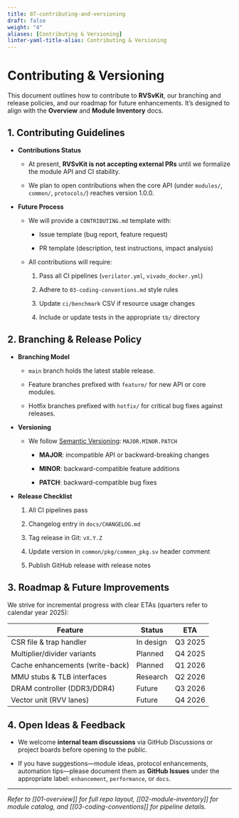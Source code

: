 ```yaml
---
title: 07-contributing-and-versioning
draft: false
weight: "4"
aliases: [Contributing & Versioning]
linter-yaml-title-alias: Contributing & Versioning
---
```

# Contributing & Versioning

This document outlines how to contribute to **RVSvKit**, our branching and release policies, and our roadmap for future enhancements. It’s designed to align with the **Overview** and **Module Inventory** docs.

## 1. Contributing Guidelines

- **Contributions Status**
	
	- At present, **RVSvKit is not accepting external PRs** until we formalize the module API and CI stability.
		
	- We plan to open contributions when the core API (under `modules/`, `common/`, `protocols/`) reaches version 1.0.0.
		
- **Future Process**
	
	- We will provide a `CONTRIBUTING.md` template with:
		
		- Issue template (bug report, feature request)
			
		- PR template (description, test instructions, impact analysis)
			
	- All contributions will require:
		
		1. Pass all CI pipelines (`verilator.yml`, `vivado_docker.yml`)
			
		2. Adhere to `03-coding-conventions.md` style rules
			
		3. Update `ci/benchmark` CSV if resource usage changes
			
		4. Include or update tests in the appropriate `tb/` directory

## 2. Branching & Release Policy

- **Branching Model**
	
	- `main` branch holds the latest stable release.
		
	- Feature branches prefixed with `feature/` for new API or core modules.
		
	- Hotfix branches prefixed with `hotfix/` for critical bug fixes against releases.
		
- **Versioning**
	
	- We follow [Semantic Versioning](https://semver.org/): `MAJOR.MINOR.PATCH`
		
		- **MAJOR**: incompatible API or backward-breaking changes
			
		- **MINOR**: backward-compatible feature additions
			
		- **PATCH**: backward-compatible bug fixes
			
- **Release Checklist**
	
	1. All CI pipelines pass
		
	2. Changelog entry in `docs/CHANGELOG.md`
		
	3. Tag release in Git: `vX.Y.Z`
		
	4. Update version in `common/pkg/common_pkg.sv` header comment
		
	5. Publish GitHub release with release notes

## 3. Roadmap & Future Improvements

We strive for incremental progress with clear ETAs (quarters refer to calendar year 2025):

|Feature|Status|ETA|
|---|---|---|
|CSR file & trap handler|In design|Q3 2025|
|Multiplier/divider variants|Planned|Q4 2025|
|Cache enhancements (write-back)|Planned|Q1 2026|
|MMU stubs & TLB interfaces|Research|Q2 2026|
|DRAM controller (DDR3/DDR4)|Future|Q3 2026|
|Vector unit (RVV lanes)|Future|Q4 2026|

## 4. Open Ideas & Feedback

- We welcome **internal team discussions** via GitHub Discussions or project boards before opening to the public.
	
- If you have suggestions—module ideas, protocol enhancements, automation tips—please document them as **GitHub Issues** under the appropriate label: `enhancement`, `performance`, or `docs`.

---

_Refer to [[01-overview]] for full repo layout, [[02-module-inventory]] for module catalog, and [[03-coding-conventions]] for pipeline details._